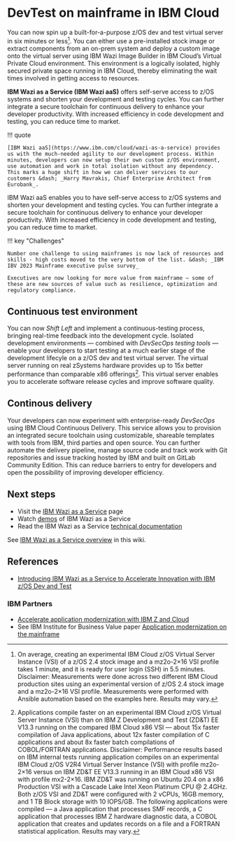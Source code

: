 # DevTest on mainframe in IBM Cloud

You can now spin up a built-for-a-purpose z/OS dev and test virtual server in six minutes or less[^1]. You can either use a pre-installed stock image or extract components from an on-prem system and deploy a custom image onto the virtual server using IBM Wazi Image Builder in IBM Cloud’s Virtual Private Cloud environment. This environment is a logically isolated, highly secured private space running in IBM Cloud, thereby eliminating the wait times involved in getting access to resources.

**IBM Wazi as a Service (IBM Wazi aaS)** offers self-serve access to z/OS systems and shorten your development and testing cycles. You can further integrate a secure toolchain for continuous delivery to enhance your developer productivity. With increased efficiency in code development and testing, you can reduce time to market.

!!! quote

    [IBM Wazi aaS](https://www.ibm.com/cloud/wazi-as-a-service) provides us with the much-needed agility to our development process. Within minutes, developers can now setup their own custom z/OS environment, use automation and work in total isolation without any dependency. This marks a huge shift in how we can deliver services to our customers &dash; _Harry Mavrakis, Chief Enterprise Architect from Eurobank_.

IBM Wazi aaS enables you to have self-serve access to z/OS systems and shorten your development and testing cycles. You can further integrate a secure toolchain for continuous delivery to enhance your developer productivity. With increased efficiency in code development and testing, you can reduce time to market.

!!! key "Challenges"

    Number one challenge to using mainframes is now lack of resources and skills - high costs moved to the very bottom of the list. &dash; _IBM IBV 2023 Mainframe executive pulse survey_

    Executives are now looking for more value from mainframe – some of these are new sources of value such as resilience, optimization and regulatory compliance. 

## Continuous test environment

You can now _Shift Left_ and implement a continuous-testing process, bringing real-time feedback into the development cycle. Isolated development environments — combined with _DevSecOps testing tools_ — enable your developers to start testing at a much earlier stage of the development lifecyle on a z/OS dev and test virtual server. The virtual server running on real zSystems hardware provides up to 15x better performance than comparable x86 offerings[^2]. This virtual server enables you to accelerate software release cycles and improve software quality.

## Continous delivery

Your developers can now experiment with enterprise-ready _DevSecOps_ using IBM Cloud Continuous Delivery. This service allows you to provision an integrated secure toolchain using customizable, shareable templates with tools from IBM, third parties and open source. You can further automate the delivery pipeline, manage source code and track work with Git repositories and issue tracking hosted by IBM and built on GitLab Community Edition. This can reduce barriers to entry for developers and open the possibility of improving developer efficiency.

## Next steps

- Visit the [IBM Wazi as a Service](https://www.ibm.com/cloud/wazi-as-a-service) page
- Watch [demos](https://mediacenter.ibm.com/playlist/dedicated/189147203/1_5q5qeehb/1_9agz7ap1) of IBM Wazi as a Service
- Read the IBM Wazi as a Service [technical documentation](https://www.ibm.com/docs/en/wazi-aas/1.0.0)

See [IBM Wazi as a Service overview](./wazi.md) in this wiki.

## References

- [Introducing IBM Wazi as a Service to Accelerate Innovation with IBM z/OS Dev and Test](https://www.ibm.com/blog/announcement/introducing-ibm-wazi-as-a-service/)

### IBM Partners

- [Accelerate application modernization with IBM Z and Cloud](https://ibm.seismic.com/Link/Content/DCR4jCd9G2J348M2HV38mccjFpBB)
- See IBM Institute for Business Value paper [Application modernization on the mainframe](https://www.ibm.com/thought-leadership/institute-business-value/report/application-modernization-mainframe)

[^1]: 
    On average, creating an experimental IBM Cloud z/OS Virtual Server Instance (VSI) of a z/OS 2.4 stock image and a mz2o-2×16 VSI profile takes 1 minute, and it is ready for user login (SSH) in 5.5 minutes. Disclaimer: Measurements were done across two different IBM Cloud production sites using an experimental version of z/OS 2.4 stock image and a mz2o-2×16 VSI profile. Measurements were performed with Ansible automation based on the examples here. Results may vary.
[^2]:
    Applications compile faster on an experimental IBM Cloud z/OS Virtual Server Instance (VSI) than on IBM Z Development and Test (ZD&T) EE V13.3 running on the compared IBM Cloud x86 VSI — about 15x faster compilation of Java applications, about 12x faster compilation of C applications and about 8x faster batch compilations of COBOL/FORTRAN applications. Disclaimer: Performance results based on IBM internal tests running application compiles on an experimental IBM Cloud z/OS V2R4 Virtual Server Instance (VSI) with profile mz2o-2×16 versus on IBM ZD&T EE V13.3 running in an IBM Cloud x86 VSI with profile mx2-2×16. IBM ZD&T was running on Ubuntu 20.4 on a x86 Production VSI with a Cascade Lake Intel Xeon Platinum CPU @ 2.4GHz. Both z/OS VSI and ZD&T were configured with 2 vCPUs, 16GB memory, and 1 TB Block storage with 10 IOPS/GB. The following applications were compiled — a Java application that processes SMF records, a C application that processes IBM Z hardware diagnostic data, a COBOL application that creates and updates records on a file and a FORTRAN statistical application. Results may vary.